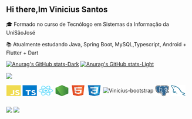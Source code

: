 ## Hi there,Im Vinicius Santos

🎓 Formado no curso de Tecnólogo em Sistemas da Informação da UniSãoJosé

📚 Atualmente estudando Java, Spring Boot, MySQL,Typescript, Android + Flutter + Dart

[![Anurag's GitHub stats-Dark](https://github-readme-stats.vercel.app/api?username=viniciudev30&show_icons=true&theme=dark#gh-dark-mode-only)](https://github.com/viniciudev30/github-readme-stats#gh-dark-mode-only)
[![Anurag's GitHub stats-Light](https://github-readme-stats.vercel.app/api?username=viniciudev30&show_icons=true&theme=default#gh-light-mode-only)](https://github.com/viniciudev30/github-readme-stats#gh-light-mode-only)

<a href="https://github.com/viniciudev30/convoychat">
  <img height=200 align="center" src="https://github-readme-stats.vercel.app/api/top-langs?username=viniciudev30&layout=compact&langs_count=8&card_width=320" />
</a>

<div style="display: inline_block"><br>
  <img align="center" alt="Vinicius-Js" height="30" width="40" src="https://raw.githubusercontent.com/devicons/devicon/master/icons/javascript/javascript-plain.svg">
  <img align="center" alt="Vinicius-Ts" height="30" width="40" src="https://raw.githubusercontent.com/devicons/devicon/master/icons/typescript/typescript-plain.svg">
  <img align="center" alt="Vinicius-React_Native" height="30" width="40" src="https://github.com/devicons/devicon/blob/master/icons/react/react-original.svg">
  <img align="center" alt="Vinicius-Node" height="30" width="40" src="https://raw.githubusercontent.com/devicons/devicon/master/icons/nodejs/nodejs-original.svg">
  <img align="center" alt="Vinicius-HTML" height="30" width="40" src="https://raw.githubusercontent.com/devicons/devicon/master/icons/html5/html5-original.svg">
  <img align="center" alt="Vinicius-CSS" height="30" width="40" src="https://raw.githubusercontent.com/devicons/devicon/master/icons/css3/css3-original.svg">
  <img align="center" alt="Vinicius-bootstrap" height="30" width="40" src="https://cdn.jsdelivr.net/gh/devicons/devicon/icons/bootstrap/bootstrap-original.svg">
  <img align="center" alt="Vinicius-Postgres" height="30" width="40" src="https://github.com/devicons/devicon/blob/master/icons/postgresql/postgresql-original.svg">
  <img align="center" alt="Vinicius-MySQL" height="30" width="40" src="https://github.com/devicons/devicon/blob/master/icons/mysql/mysql-original.svg">
  
</div>
  
  ##
 
<div> 
  <a href = "viniciusanderlin@gmail.com"><img src="https://img.shields.io/badge/-Gmail-%23333?style=for-the-badge&logo=gmail&logoColor=white" target="_blank"></a>
  <a href="https://www.linkedin.com/in/vinicius-santos-dev30/" target="_blank"><img src="https://img.shields.io/badge/-LinkedIn-%230077B5?style=for-the-badge&logo=linkedin&logoColor=white" target="_blank"></a> 

</div>

